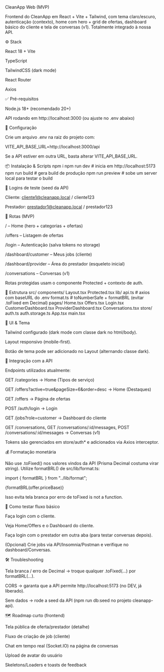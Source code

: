 CleanApp Web (MVP)

Frontend do CleanApp em React + Vite + Tailwind, com tema claro/escuro, autenticação (contexto), home com hero + grid de ofertas, dashboard básico do cliente e tela de conversas (v1). Totalmente integrado à nossa API.

⚙️ Stack

React 18 + Vite

TypeScript

TailwindCSS (dark mode)

React Router

Axios

✅ Pré-requisitos

Node.js 18+ (recomendado 20+)

API rodando em http://localhost:3000 (ou ajuste no .env abaixo)

🔧 Configuração

Crie um arquivo .env na raiz do projeto com:

VITE_API_BASE_URL=http://localhost:3000/api


Se a API estiver em outra URL, basta alterar VITE_API_BASE_URL.

📦 Instalação & Scripts
npm i
npm run dev      # inicia em http://localhost:5173
npm run build    # gera build de produção
npm run preview  # sobe um server local para testar o build

👤 Logins de teste (seed da API)

Cliente: cliente1@cleanapp.local / cliente123

Prestador: prestador1@cleanapp.local / prestador123

🧭 Rotas (MVP)

/ – Home (hero + categorias + ofertas)

/offers – Listagem de ofertas

/login – Autenticação (salva tokens no storage)

/dashboard/customer – Meus jobs (cliente)

/dashboard/provider – Área do prestador (esqueleto inicial)

/conversations – Conversas (v1)

Rotas protegidas usam o componente Protected + contexto de auth.

🧩 Estrutura
src/
  components/
    Layout.tsx
    Protected.tsx
  lib/
    api.ts           # axios com baseURL do .env
    format.ts        # toNumberSafe + formatBRL (evitar .toFixed em Decimal)
  pages/
    Home.tsx
    Offers.tsx
    Login.tsx
    CustomerDashboard.tsx
    ProviderDashboard.tsx
    Conversations.tsx
  store/
    auth.ts
    auth.storage.ts
  App.tsx
  main.tsx

🎨 UI & Tema

Tailwind configurado (dark mode com classe dark no html/body).

Layout responsivo (mobile-first).

Botão de tema pode ser adicionado no Layout (alternando classe dark).

🔌 Integração com a API

Endpoints utilizados atualmente:

GET /categories → Home (Tipos de serviço)

GET /offers?active=true&pageSize=6&order=desc → Home (Destaques)

GET /offers → Página de ofertas

POST /auth/login → Login

GET /jobs?role=customer → Dashboard do cliente

GET /conversations, GET /conversations/:id/messages, POST /conversations/:id/messages → Conversas (v1)

Tokens são gerenciados em store/auth* e adicionados via Axios interceptor.

💰 Formatação monetária

Não use .toFixed() nos valores vindos da API (Prisma Decimal costuma virar string).
Utilize formatBRL() de src/lib/format.ts:

import { formatBRL } from "../lib/format";

<span>{formatBRL(offer.priceBase)}</span>


Isso evita tela branca por erro de toFixed is not a function.

🧪 Como testar fluxo básico

Faça login com o cliente.

Veja Home/Offers e o Dashboard do cliente.

Faça login com o prestador em outra aba (para testar conversas depois).

(Opcional) Crie jobs via API/Insomnia/Postman e verifique no dashboard/Conversas.

🛠️ Troubleshooting

Tela branca / erro de Decimal → troque qualquer .toFixed(...) por formatBRL(...).

CORS → garanta que a API permite http://localhost:5173 (no DEV, já liberado).

Sem dados → rode a seed da API (npm run db:seed no projeto cleanapp-api).

🗺️ Roadmap curto (frontend)

 Tela pública de oferta/prestador (detalhe)

 Fluxo de criação de job (cliente)

 Chat em tempo real (Socket.IO) na página de conversas

 Upload de avatar do usuário

 Skeletons/Loaders e toasts de feedback